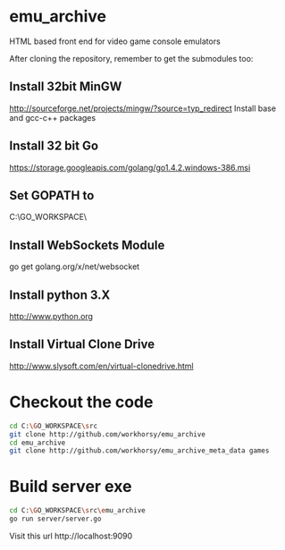 # emu_archive
HTML based front end for video game console emulators

After cloning the repository, remember to get the submodules too:


Install 32bit MinGW
-----
http://sourceforge.net/projects/mingw/?source=typ_redirect
Install base and gcc-c++ packages

Install 32 bit Go
-----
https://storage.googleapis.com/golang/go1.4.2.windows-386.msi

Set GOPATH to
-----
C:\GO_WORKSPACE\

Install WebSockets Module
-----
go get golang.org/x/net/websocket

Install python 3.X
-----
http://www.python.org

Install Virtual Clone Drive
-----
http://www.slysoft.com/en/virtual-clonedrive.html


# Checkout the code

~~~bash
cd C:\GO_WORKSPACE\src
git clone http://github.com/workhorsy/emu_archive
cd emu_archive
git clone http://github.com/workhorsy/emu_archive_meta_data games
~~~


# Build server exe

~~~bash
cd C:\GO_WORKSPACE\src\emu_archive
go run server/server.go
~~~

Visit this url
http://localhost:9090

